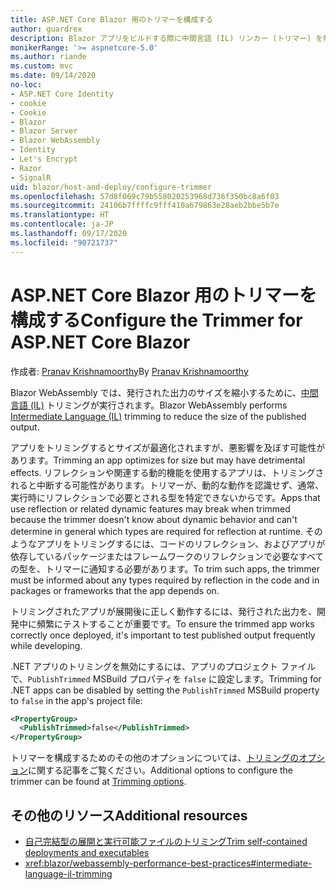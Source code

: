 ```yaml
---
title: ASP.NET Core Blazor 用のトリマーを構成する
author: guardrex
description: Blazor アプリをビルドする際に中間言語 (IL) リンカー (トリマー) を制御する方法について説明します。
monikerRange: '>= aspnetcore-5.0'
ms.author: riande
ms.custom: mvc
ms.date: 09/14/2020
no-loc:
- ASP.NET Core Identity
- cookie
- Cookie
- Blazor
- Blazor Server
- Blazor WebAssembly
- Identity
- Let's Encrypt
- Razor
- SignalR
uid: blazor/host-and-deploy/configure-trimmer
ms.openlocfilehash: 57d8f069c79b558020253968d736f350bc8a6f03
ms.sourcegitcommit: 24106b7ffffc9fff410a679863e28aeb2bbe5b7e
ms.translationtype: HT
ms.contentlocale: ja-JP
ms.lasthandoff: 09/17/2020
ms.locfileid: "90721737"
---
```

# <a name="configure-the-trimmer-for-aspnet-core-no-locblazor"></a><span data-ttu-id="797c9-103">ASP.NET Core Blazor 用のトリマーを構成する</span><span class="sxs-lookup"><span data-stu-id="797c9-103">Configure the Trimmer for ASP.NET Core Blazor</span></span>

<span data-ttu-id="797c9-104">作成者: [Pranav Krishnamoorthy](https://github.com/pranavkm)</span><span class="sxs-lookup"><span data-stu-id="797c9-104">By [Pranav Krishnamoorthy](https://github.com/pranavkm)</span></span>

<span data-ttu-id="797c9-105">Blazor WebAssembly では、発行された出力のサイズを縮小するために、[中間言語 (IL)](/dotnet/standard/managed-code#intermediate-language--execution) トリミングが実行されます。</span><span class="sxs-lookup"><span data-stu-id="797c9-105">Blazor WebAssembly performs [Intermediate Language (IL)](/dotnet/standard/managed-code#intermediate-language--execution) trimming to reduce the size of the published output.</span></span>

<span data-ttu-id="797c9-106">アプリをトリミングするとサイズが最適化されますが、悪影響を及ぼす可能性があります。</span><span class="sxs-lookup"><span data-stu-id="797c9-106">Trimming an app optimizes for size but may have detrimental effects.</span></span> <span data-ttu-id="797c9-107">リフレクションや関連する動的機能を使用するアプリは、トリミングされると中断する可能性があります。トリマーが、動的な動作を認識せず、通常、実行時にリフレクションで必要とされる型を特定できないからです。</span><span class="sxs-lookup"><span data-stu-id="797c9-107">Apps that use reflection or related dynamic features may break when trimmed because the trimmer doesn't know about dynamic behavior and can't determine in general which types are required for reflection at runtime.</span></span> <span data-ttu-id="797c9-108">そのようなアプリをトリミングするには、コードのリフレクション、およびアプリが依存しているパッケージまたはフレームワークのリフレクションで必要なすべての型を、トリマーに通知する必要があります。</span><span class="sxs-lookup"><span data-stu-id="797c9-108">To trim such apps, the trimmer must be informed about any types required by reflection in the code and in packages or frameworks that the app depends on.</span></span>

<span data-ttu-id="797c9-109">トリミングされたアプリが展開後に正しく動作するには、発行された出力を、開発中に頻繁にテストすることが重要です。</span><span class="sxs-lookup"><span data-stu-id="797c9-109">To ensure the trimmed app works correctly once deployed, it's important to test published output frequently while developing.</span></span>

<span data-ttu-id="797c9-110">.NET アプリのトリミングを無効にするには、アプリのプロジェクト ファイルで、`PublishTrimmed` MSBuild プロパティを `false` に設定します。</span><span class="sxs-lookup"><span data-stu-id="797c9-110">Trimming for .NET apps can be disabled by setting the `PublishTrimmed` MSBuild property to `false` in the app's project file:</span></span>

```xml
<PropertyGroup>
  <PublishTrimmed>false</PublishTrimmed>
</PropertyGroup>
```
<span data-ttu-id="797c9-111">トリマーを構成するためのその他のオプションについては、[トリミングのオプション](/dotnet/core/deploying/trimming-options)に関する記事をご覧ください。</span><span class="sxs-lookup"><span data-stu-id="797c9-111">Additional options to configure the trimmer can be found at [Trimming options](/dotnet/core/deploying/trimming-options).</span></span>

## <a name="additional-resources"></a><span data-ttu-id="797c9-112">その他のリソース</span><span class="sxs-lookup"><span data-stu-id="797c9-112">Additional resources</span></span>

* [<span data-ttu-id="797c9-113">自己完結型の展開と実行可能ファイルのトリミング</span><span class="sxs-lookup"><span data-stu-id="797c9-113">Trim self-contained deployments and executables</span></span>](/dotnet/core/deploying/trim-self-contained)
* <xref:blazor/webassembly-performance-best-practices#intermediate-language-il-trimming>
